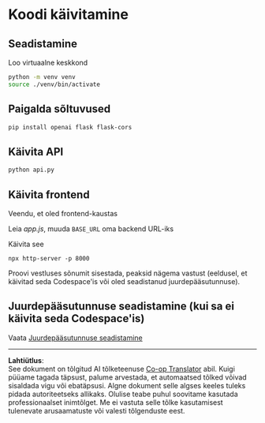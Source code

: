 <!--
CO_OP_TRANSLATOR_METADATA:
{
  "original_hash": "537f02a36d73db093cbb8b9b44867645",
  "translation_date": "2025-10-11T11:55:08+00:00",
  "source_file": "9-chat-project/solution/backend/python/README.md",
  "language_code": "et"
}
-->
# Koodi käivitamine

## Seadistamine

Loo virtuaalne keskkond

```sh
python -m venv venv
source ./venv/bin/activate
```

## Paigalda sõltuvused

```sh
pip install openai flask flask-cors 
```

## Käivita API

```sh
python api.py
```

## Käivita frontend

Veendu, et oled frontend-kaustas

Leia *app.js*, muuda `BASE_URL` oma backend URL-iks

Käivita see

```
npx http-server -p 8000
```

Proovi vestluses sõnumit sisestada, peaksid nägema vastust (eeldusel, et käivitad seda Codespace'is või oled seadistanud juurdepääsutunnuse).

## Juurdepääsutunnuse seadistamine (kui sa ei käivita seda Codespace'is)

Vaata [Juurdepääsutunnuse seadistamine](https://docs.github.com/en/authentication/keeping-your-account-and-data-secure/managing-your-personal-access-tokens)

---

**Lahtiütlus**:  
See dokument on tõlgitud AI tõlketeenuse [Co-op Translator](https://github.com/Azure/co-op-translator) abil. Kuigi püüame tagada täpsust, palume arvestada, et automaatsed tõlked võivad sisaldada vigu või ebatäpsusi. Algne dokument selle algses keeles tuleks pidada autoriteetseks allikaks. Olulise teabe puhul soovitame kasutada professionaalset inimtõlget. Me ei vastuta selle tõlke kasutamisest tulenevate arusaamatuste või valesti tõlgenduste eest.